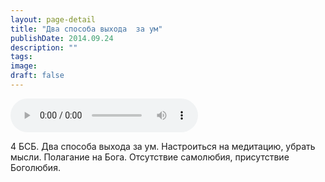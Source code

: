 ```yaml
---
layout: page-detail
title: "Два способа выхода  за ум"
publishDate: 2014.09.24
description: ""
tags:
image:
draft: false
---
```


<audio title="2014.09.24 - Два способа выхода  за ум.mp3" src="/upload/iblock/d97/d97ac4fef49992840bc709ce35fca586.mp3" controls=""></audio>

 4 БСБ. Два способа выхода за ум. Настроиться на медитацию, убрать мысли. Полагание на Бога. Отсутствие самолюбия, присутствие Боголюбия. 

  
